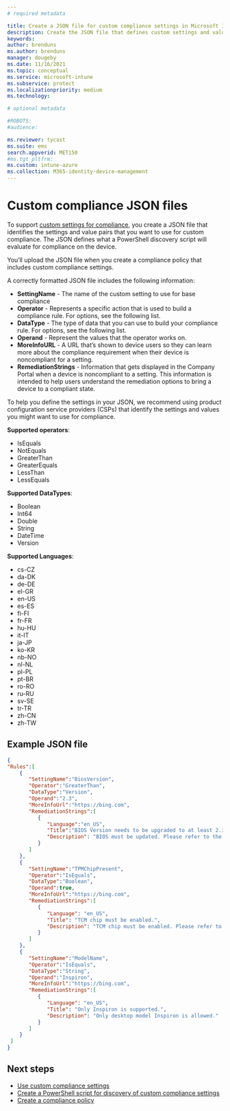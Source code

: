 ```yaml
---
# required metadata

title: Create a JSON file for custom compliance settings in Microsoft Intune
description: Create the JSON file that defines custom settings and values for use with device compliance policies in Intune.
keywords:
author: brenduns
ms.author: brenduns
manager: dougeby
ms.date: 11/16/2021
ms.topic: conceptual
ms.service: microsoft-intune
ms.subservice: protect
ms.localizationpriority: medium
ms.technology:

# optional metadata

#ROBOTS:
#audience:

ms.reviewer: tycast
ms.suite: ems
search.appverid: MET150
#ms.tgt_pltfrm:
ms.custom: intune-azure
ms.collection: M365-identity-device-management
---
```


# Custom compliance JSON files

To support [custom settings for compliance](../protect/compliance-use-custom-settings.md), you create a JSON file that identifies the settings and value pairs that you want to use for custom compliance. The JSON defines what a PowerShell discovery script will evaluate for compliance on the device.

You’ll upload the JSON file when you create a compliance policy that includes custom compliance settings. 

A correctly formatted JSON file includes the following information:

- **SettingName** - The name of the custom setting to use for base compliance
- **Operator** - Represents a specific action that is used to build a compliance rule. For options, see the following list.
- **DataType** - The type of data that you can use to build your compliance rule. For options, see the following list.
- **Operand** - Represent the values that the operator works on.
- **MoreInfoURL** - A URL that’s shown to device users so they can learn more about the compliance requirement when their device is noncompliant for a setting.
- **RemediationStrings** -  Information that gets displayed in the Company Portal when a device is noncompliant to a setting. This information is intended to help users understand the remediation options to bring a device to a compliant state.

To help you define the settings in your JSON, we recommend using product configuration service providers (CSPs) that identify the settings and values you might want to use for compliance.

**Supported operators**:  
- IsEquals
- NotEquals
- GreaterThan
- GreaterEquals
- LessThan
- LessEquals

**Supported DataTypes**:  
- Boolean
- Int64
- Double
- String
- DateTime
- Version

**Supported Languages**:  
- cs-CZ
- da-DK
- de-DE
- el-GR
- en-US
- es-ES
- fi-FI
- fr-FR
- hu-HU
- it-IT
- ja-JP
- ko-KR
- nb-NO
- nl-NL
- pl-PL
- pt-BR
- ro-RO
- ru-RU
- sv-SE
- tr-TR
- zh-CN
- zh-TW

## Example JSON file

```json
{
"Rules":[ 
    { 
       "SettingName":"BiosVersion",
       "Operator":"GreaterThan",
       "DataType":"Version",
       "Operand":"2.3",
       "MoreInfoUrl":"https://bing.com",
       "RemediationStrings":[ 
          { 
             "Language":"en_US",
             "Title":"BIOS Version needs to be upgraded to at least 2.3. Value discovered was {ActualValue}.",
             "Description": "BIOS must be updated. Please refer to the link above"
          }
       ]
    },
    { 
       "SettingName":"TPMChipPresent",
       "Operator":"IsEquals",
       "DataType":"Boolean",
       "Operand":true,
       "MoreInfoUrl":"https://bing.com",
       "RemediationStrings":[ 
          { 
             "Language": "en_US",
             "Title": "TCM chip must be enabled.",
             "Description": "TCM chip must be enabled. Please refer to the link above"
          }
       ]
    },
    { 
       "SettingName":"ModelName",
       "Operator":"IsEquals",
       "DataType":"String",
       "Operand":"Inspiron",
       "MoreInfoUrl":"https://bing.com",
       "RemediationStrings":[ 
          { 
             "Language": "en_US",
             "Title": "Only Inspiron is supported.",
             "Description": "Only desktop model Inspiron is allowed."
          }
       ]
    }
 ]
}
```

## Next steps

- [Use custom compliance settings](../protect/compliance-use-custom-settings.md)  
- [Create a PowerShell script for discovery of custom compliance settings](../protect/compliance-custom-script.md)  
- [Create a compliance policy](../protect/create-compliance-policy.md)  

